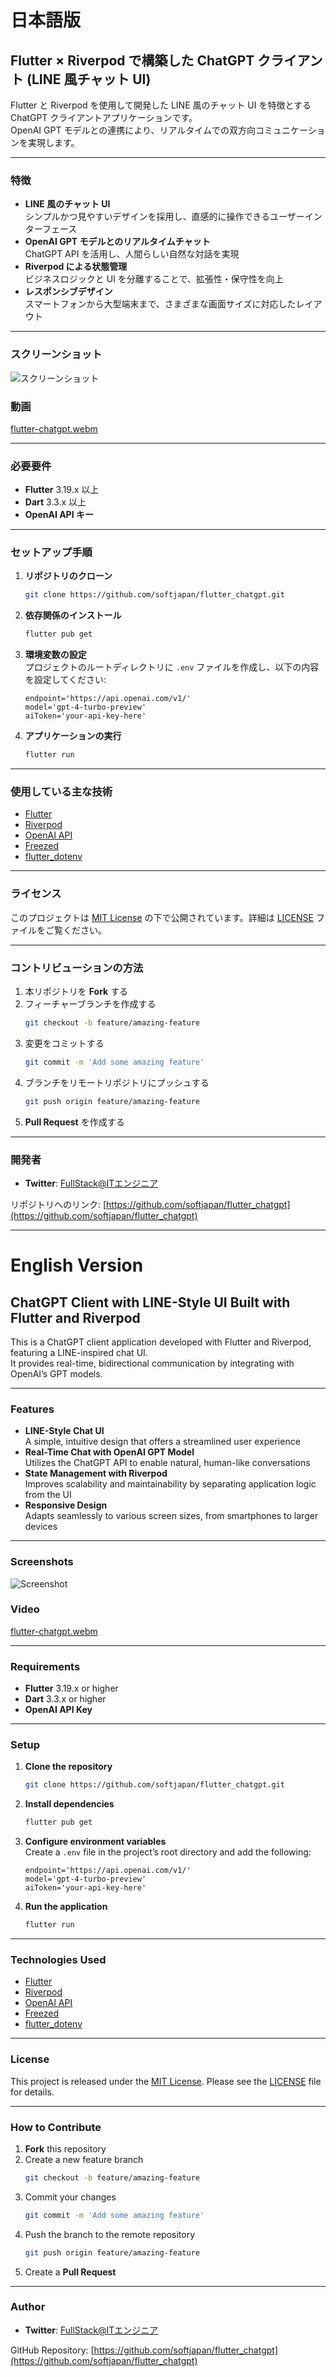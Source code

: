 # 日本語版

## Flutter × Riverpod で構築した ChatGPT クライアント (LINE 風チャット UI)

Flutter と Riverpod を使用して開発した LINE 風のチャット UI を特徴とする ChatGPT クライアントアプリケーションです。  
OpenAI GPT モデルとの連携により、リアルタイムでの双方向コミュニケーションを実現します。

---

### 特徴

- **LINE 風のチャット UI**  
  シンプルかつ見やすいデザインを採用し、直感的に操作できるユーザーインターフェース
- **OpenAI GPT モデルとのリアルタイムチャット**  
  ChatGPT API を活用し、人間らしい自然な対話を実現
- **Riverpod による状態管理**  
  ビジネスロジックと UI を分離することで、拡張性・保守性を向上
- **レスポンシブデザイン**  
  スマートフォンから大型端末まで、さまざまな画面サイズに対応したレイアウト

---

### スクリーンショット

![スクリーンショット](./flutter-chatgpt.png)

### 動画
[flutter-chatgpt.webm](https://github.com/user-attachments/assets/f21f61c9-41c2-42cc-8422-e136c1078e3d)

---

### 必要要件

- **Flutter** 3.19.x 以上
- **Dart** 3.3.x 以上
- **OpenAI API キー**

---

### セットアップ手順

1. **リポジトリのクローン**
   ```bash
   git clone https://github.com/softjapan/flutter_chatgpt.git
   ```
2. **依存関係のインストール**
   ```bash
   flutter pub get
   ```
3. **環境変数の設定**  
   プロジェクトのルートディレクトリに `.env` ファイルを作成し、以下の内容を設定してください:
   ```
   endpoint='https://api.openai.com/v1/'
   model='gpt-4-turbo-preview'
   aiToken='your-api-key-here'
   ```
4. **アプリケーションの実行**
   ```bash
   flutter run
   ```

---

### 使用している主な技術

- [Flutter](https://flutter.dev/)
- [Riverpod](https://riverpod.dev/)
- [OpenAI API](https://platform.openai.com/)
- [Freezed](https://pub.dev/packages/freezed)
- [flutter_dotenv](https://pub.dev/packages/flutter_dotenv)

---

### ライセンス

このプロジェクトは [MIT License](./LICENSE) の下で公開されています。詳細は [LICENSE](./LICENSE) ファイルをご覧ください。

---

### コントリビューションの方法

1. 本リポジトリを **Fork** する
2. フィーチャーブランチを作成する
   ```bash
   git checkout -b feature/amazing-feature
   ```
3. 変更をコミットする
   ```bash
   git commit -m 'Add some amazing feature'
   ```
4. ブランチをリモートリポジトリにプッシュする
   ```bash
   git push origin feature/amazing-feature
   ```
5. **Pull Request** を作成する

---

### 開発者

- **Twitter**: [FullStack@ITエンジニア](https://twitter.com/softbasejp)

リポジトリへのリンク: [https://github.com/softjapan/flutter_chatgpt](https://github.com/softjapan/flutter_chatgpt)

---

# English Version

## ChatGPT Client with LINE-Style UI Built with Flutter and Riverpod

This is a ChatGPT client application developed with Flutter and Riverpod, featuring a LINE-inspired chat UI.  
It provides real-time, bidirectional communication by integrating with OpenAI’s GPT models.

---

### Features

- **LINE-Style Chat UI**  
  A simple, intuitive design that offers a streamlined user experience
- **Real-Time Chat with OpenAI GPT Model**  
  Utilizes the ChatGPT API to enable natural, human-like conversations
- **State Management with Riverpod**  
  Improves scalability and maintainability by separating application logic from the UI
- **Responsive Design**  
  Adapts seamlessly to various screen sizes, from smartphones to larger devices

---

### Screenshots

![Screenshot](./flutter-chatgpt.png)

### Video
[flutter-chatgpt.webm](https://github.com/user-attachments/assets/f21f61c9-41c2-42cc-8422-e136c1078e3d)

---

### Requirements

- **Flutter** 3.19.x or higher
- **Dart** 3.3.x or higher
- **OpenAI API Key**

---

### Setup

1. **Clone the repository**
   ```bash
   git clone https://github.com/softjapan/flutter_chatgpt.git
   ```
2. **Install dependencies**
   ```bash
   flutter pub get
   ```
3. **Configure environment variables**  
   Create a `.env` file in the project’s root directory and add the following:
   ```
   endpoint='https://api.openai.com/v1/'
   model='gpt-4-turbo-preview'
   aiToken='your-api-key-here'
   ```
4. **Run the application**
   ```bash
   flutter run
   ```

---

### Technologies Used

- [Flutter](https://flutter.dev/)
- [Riverpod](https://riverpod.dev/)
- [OpenAI API](https://platform.openai.com/)
- [Freezed](https://pub.dev/packages/freezed)
- [flutter_dotenv](https://pub.dev/packages/flutter_dotenv)

---

### License

This project is released under the [MIT License](./LICENSE). Please see the [LICENSE](./LICENSE) file for details.

---

### How to Contribute

1. **Fork** this repository
2. Create a new feature branch
   ```bash
   git checkout -b feature/amazing-feature
   ```
3. Commit your changes
   ```bash
   git commit -m 'Add some amazing feature'
   ```
4. Push the branch to the remote repository
   ```bash
   git push origin feature/amazing-feature
   ```
5. Create a **Pull Request**

---

### Author

- **Twitter**: [FullStack@ITエンジニア](https://twitter.com/softbasejp)

GitHub Repository: [https://github.com/softjapan/flutter_chatgpt](https://github.com/softjapan/flutter_chatgpt)
